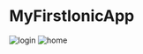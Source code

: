 # MyFirstIonicApp

![login](https://user-images.githubusercontent.com/54317009/103875760-d45e6680-50f8-11eb-9d5b-e8dff5d193ba.PNG)
![home](https://user-images.githubusercontent.com/54317009/103875775-d6282a00-50f8-11eb-9ce2-464cc88ebdaa.PNG)
